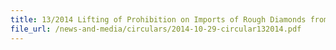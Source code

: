 ```yaml
---
title: 13/2014 Lifting of Prohibition on Imports of Rough Diamonds from Cote D'Ivoire 
file_url: /news-and-media/circulars/2014-10-29-circular132014.pdf
---
```

